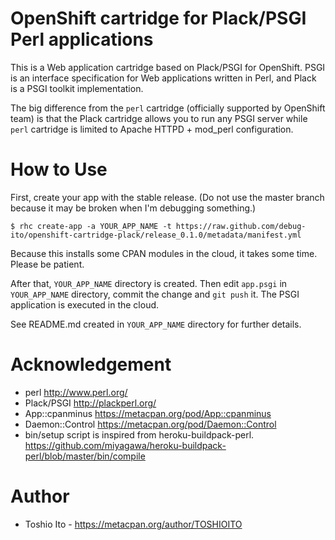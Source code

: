 
# OpenShift cartridge for Plack/PSGI Perl applications

This is a Web application cartridge based on Plack/PSGI for
OpenShift. PSGI is an interface specification for Web applications
written in Perl, and Plack is a PSGI toolkit implementation.

The big difference from the `perl` cartridge (officially supported by
OpenShift team) is that the Plack cartridge allows you to run any PSGI
server while `perl` cartridge is limited to Apache HTTPD + mod_perl
configuration.


# How to Use

First, create your app with the stable release. (Do not use the master
branch because it may be broken when I'm debugging something.)

    $ rhc create-app -a YOUR_APP_NAME -t https://raw.github.com/debug-ito/openshift-cartridge-plack/release_0.1.0/metadata/manifest.yml

Because this installs some CPAN modules in the cloud, it takes some
time. Please be patient.

After that, `YOUR_APP_NAME` directory is created. Then edit `app.psgi`
in `YOUR_APP_NAME` directory, commit the change and `git push` it. The
PSGI application is executed in the cloud.

See README.md created in `YOUR_APP_NAME` directory for further details.


# Acknowledgement

* perl http://www.perl.org/
* Plack/PSGI http://plackperl.org/
* App::cpanminus https://metacpan.org/pod/App::cpanminus
* Daemon::Control https://metacpan.org/pod/Daemon::Control
* bin/setup script is inspired from heroku-buildpack-perl.
  https://github.com/miyagawa/heroku-buildpack-perl/blob/master/bin/compile


# Author

* Toshio Ito - https://metacpan.org/author/TOSHIOITO

